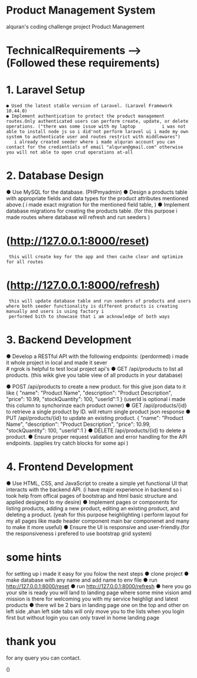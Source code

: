 # Product Management System
  alquran's coding challenge project Product Management
# TechnicalRequirements --> (Followed these requirements)
# 1. Laravel Setup
    ● Used the latest stable version of Laravel. (Laravel Framework 10.44.0) 
    ● Implement authentication to protect the product management routes.Only authenticated users can perform create, update, or delete operations. ("there was some issue with my laptop          i was not able to install node js so i did'not perform laravel ui i made my own system to authenticate user and routes restrict with middlewares")
       i already created seeder where i made alquran account you can contact for the credientials of email "alquran@gmail.com" otherwise you will not able to open crud operations at-all 
   
# 2. Database Design
   ● Use MySQL for the database. (PHPmyadmin)
   ● Design a products table with appropriate fields and data types for the product attributes mentioned above.( i made exact migration for the mentioned field table, )
   ● Implement database migrations  for creating the products table. (for this purpose i made routes where database will refresh and run seeders  )
   # (http://127.0.0.1:8000/reset)  
     this will create key for the app and then cache clear and optimize for all routes 
   # (http://127.0.0.1:8000/refresh)
     this will update database table and run seeders of products and users where both seeder functionality is different products is creating manually and users is using factory i         
     performed bith to showcase that i am acknowledge of both ways
   
# 3. Backend Development
   ● Develop a RESTful API with the following endpoints: (perdormed)
     i made it whole project in local and made it sever   
     # ngrok is helpful to test local project api's 
   ● GET /api/products to list all products. (this wikk give you table view of all products in your database)
   
   ● POST /api/products to create a new product.
     for this give json data to it like 
     {
      "name": "Product Name",
      "description": "Product Description",
      "price": 10.99,
      "stockQuantity": 100,
      "userId":1
      } (userId is optional i made this column to synchorinze each product owner)
   ● GET /api/products/{id}    to retrieve a single product by ID.
     will return single product json response 
   ● PUT /api/products/{id} to update an existing product.
     {
        "name": "Product Name",
        "description": "Product Description",
        "price": 10.99,
        "stockQuantity": 100,
        "userId":1
      } 
   ● DELETE /api/products/{id} to delete a product. 
   ● Ensure proper request validation and error handling for the API endpoints. (applies try catch blocks for some api )
# 4. Frontend Development
   ● Use HTML, CSS, and JavaScript to create a simple yet functional UI that interacts with the backend API. (i have major experience in backend so i took help from offical pages of           bootstrap and html basic structure and applied designed to my desire)
   ● Implement pages or components for listing products, adding a new product, editing an existing product, and deleting a product. (yeah for this purpose heighlighting i perform layout 
     for my all pages like made header component main bar componenet and many to make it more useful)
   ● Ensure the UI is responsive and user-friendly.(for the responsiveness i prefered to use bootstrap grid system)

# some hints 
   for setting up i made it easy for you  folow the next steps
    ●  clone project
    ●  make database with any name and add name to env file 
    ●  run http://127.0.0.1:8000/reset 
    ●  run http://127.0.0.1:8000/refresh
    ●  here you go your site is ready you will land to landing page where some mine vision amd mission is there for welcoming you with my service heighligt and latest products 
    ●  there wil be 2 bars in landing page one on the top and other on left side ,ahan left side tabs will only move you to the lists when you login first but without login you can only         travel in home landing page 
# thank you
  for any query you can contact.
    
     
 ()
